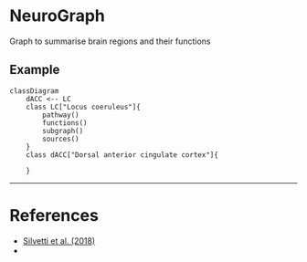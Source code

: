 # NeuroGraph
Graph to summarise brain regions and their functions

## Example
```mermaid
classDiagram
    dACC <-- LC
    class LC["Locus coeruleus"]{
        pathway()
        functions()
        subgraph()
        sources()
    }
    class dACC["Dorsal anterior cingulate cortex"]{
        
    }
```

---

# References
* [Silvetti et al. (2018)](https://dx.plos.org/10.1371/journal.pcbi.1006370)
* 